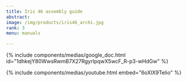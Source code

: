 ```yaml
---
title: Iris 46 assembly guide
abstract: 
image: /img/products/iris46_archi.jpg
rank: 3
menu: manuals

---
```


{% include components/medias/google_doc.html id="1dhkejY80WwsRwmB7X27RgyrIpqwX5wcF_R-p3-wHdGw" %}

{% include components/medias/youtube.html  embed="6oXlX9TeIio" %}
